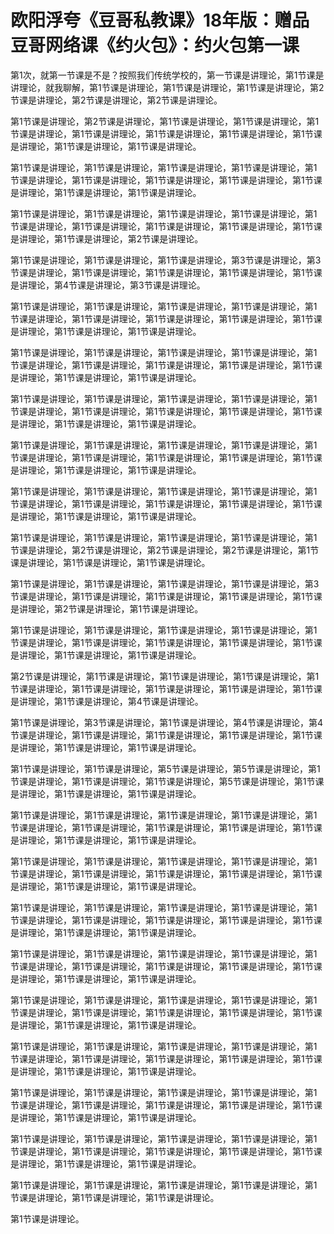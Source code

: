 # 欧阳浮夸《豆哥私教课》18年版：赠品 豆哥网络课《约火包》：约火包第一课

第1次，就第一节课是不是？按照我们传统学校的，第一节课是讲理论，第1节课是讲理论，就我聊解，第1节课是讲理论，第1节课是讲理论，第1节课是讲理论，第2节课是讲理论，第2节课是讲理论，第2节课是讲理论。

第1节课是讲理论，第2节课是讲理论，第1节课是讲理论，第1节课是讲理论，第1节课是讲理论，第1节课是讲理论，第1节课是讲理论，第1节课是讲理论，第1节课是讲理论，第1节课是讲理论，第1节课是讲理论。

第1节课是讲理论，第1节课是讲理论，第1节课是讲理论，第1节课是讲理论，第1节课是讲理论，第1节课是讲理论，第1节课是讲理论，第1节课是讲理论，第1节课是讲理论，第1节课是讲理论，第1节课是讲理论。

第1节课是讲理论，第1节课是讲理论，第1节课是讲理论，第1节课是讲理论，第1节课是讲理论，第1节课是讲理论，第1节课是讲理论，第1节课是讲理论，第1节课是讲理论，第1节课是讲理论，第2节课是讲理论。

第1节课是讲理论，第1节课是讲理论，第1节课是讲理论，第3节课是讲理论，第3节课是讲理论，第1节课是讲理论，第1节课是讲理论，第1节课是讲理论，第1节课是讲理论，第4节课是讲理论，第3节课是讲理论。

第1节课是讲理论，第1节课是讲理论，第1节课是讲理论，第1节课是讲理论，第1节课是讲理论，第1节课是讲理论，第1节课是讲理论，第1节课是讲理论，第1节课是讲理论，第1节课是讲理论，第1节课是讲理论。

第1节课是讲理论，第1节课是讲理论，第1节课是讲理论，第1节课是讲理论，第1节课是讲理论，第1节课是讲理论，第1节课是讲理论，第1节课是讲理论，第1节课是讲理论，第1节课是讲理论，第1节课是讲理论。

第1节课是讲理论，第1节课是讲理论，第1节课是讲理论，第1节课是讲理论，第1节课是讲理论，第1节课是讲理论，第1节课是讲理论，第1节课是讲理论，第1节课是讲理论，第1节课是讲理论，第1节课是讲理论。

第1节课是讲理论，第1节课是讲理论，第1节课是讲理论，第1节课是讲理论，第1节课是讲理论，第1节课是讲理论，第1节课是讲理论，第1节课是讲理论，第1节课是讲理论，第1节课是讲理论，第1节课是讲理论。

第1节课是讲理论，第1节课是讲理论，第1节课是讲理论，第1节课是讲理论，第1节课是讲理论，第1节课是讲理论，第1节课是讲理论，第1节课是讲理论，第1节课是讲理论，第1节课是讲理论，第1节课是讲理论。

第1节课是讲理论，第1节课是讲理论，第1节课是讲理论，第1节课是讲理论，第1节课是讲理论，第2节课是讲理论，第2节课是讲理论，第2节课是讲理论，第1节课是讲理论，第1节课是讲理论，第1节课是讲理论。

第1节课是讲理论，第1节课是讲理论，第1节课是讲理论，第1节课是讲理论，第3节课是讲理论，第1节课是讲理论，第1节课是讲理论，第1节课是讲理论，第1节课是讲理论，第2节课是讲理论，第1节课是讲理论。

第1节课是讲理论，第1节课是讲理论，第1节课是讲理论，第1节课是讲理论，第1节课是讲理论，第1节课是讲理论，第1节课是讲理论，第1节课是讲理论，第1节课是讲理论，第1节课是讲理论，第1节课是讲理论。

第2节课是讲理论，第1节课是讲理论，第1节课是讲理论，第1节课是讲理论，第1节课是讲理论，第1节课是讲理论，第1节课是讲理论，第1节课是讲理论，第1节课是讲理论，第1节课是讲理论，第4节课是讲理论。

第1节课是讲理论，第3节课是讲理论，第1节课是讲理论，第4节课是讲理论，第4节课是讲理论，第1节课是讲理论，第1节课是讲理论，第1节课是讲理论，第1节课是讲理论，第1节课是讲理论，第1节课是讲理论。

第1节课是讲理论，第1节课是讲理论，第5节课是讲理论，第5节课是讲理论，第1节课是讲理论，第1节课是讲理论，第1节课是讲理论，第5节课是讲理论，第1节课是讲理论，第1节课是讲理论，第1节课是讲理论。

第1节课是讲理论，第1节课是讲理论，第1节课是讲理论，第1节课是讲理论，第1节课是讲理论，第1节课是讲理论，第1节课是讲理论，第1节课是讲理论，第1节课是讲理论，第1节课是讲理论，第1节课是讲理论。

第1节课是讲理论，第1节课是讲理论，第1节课是讲理论，第1节课是讲理论，第1节课是讲理论，第1节课是讲理论，第1节课是讲理论，第1节课是讲理论，第1节课是讲理论，第1节课是讲理论，第1节课是讲理论。

第1节课是讲理论，第1节课是讲理论，第1节课是讲理论，第1节课是讲理论，第1节课是讲理论，第1节课是讲理论，第1节课是讲理论，第1节课是讲理论，第1节课是讲理论，第1节课是讲理论，第1节课是讲理论。

第1节课是讲理论，第1节课是讲理论，第1节课是讲理论，第1节课是讲理论，第1节课是讲理论，第1节课是讲理论，第1节课是讲理论，第1节课是讲理论，第1节课是讲理论，第1节课是讲理论，第1节课是讲理论。

第1节课是讲理论，第1节课是讲理论，第1节课是讲理论，第1节课是讲理论，第1节课是讲理论，第1节课是讲理论，第1节课是讲理论，第1节课是讲理论，第1节课是讲理论，第1节课是讲理论，第1节课是讲理论。

第1节课是讲理论，第1节课是讲理论，第1节课是讲理论，第1节课是讲理论，第1节课是讲理论，第1节课是讲理论，第1节课是讲理论，第1节课是讲理论，第1节课是讲理论，第1节课是讲理论，第1节课是讲理论。

第1节课是讲理论，第1节课是讲理论，第1节课是讲理论，第1节课是讲理论，第1节课是讲理论，第1节课是讲理论，第1节课是讲理论，第1节课是讲理论，第1节课是讲理论，第1节课是讲理论，第1节课是讲理论。

第1节课是讲理论，第1节课是讲理论，第1节课是讲理论，第1节课是讲理论，第1节课是讲理论，第1节课是讲理论，第1节课是讲理论，第1节课是讲理论，第1节课是讲理论，第1节课是讲理论，第1节课是讲理论。

第1节课是讲理论，第1节课是讲理论，第1节课是讲理论，第1节课是讲理论，第1节课是讲理论，第1节课是讲理论，第1节课是讲理论。

第1节课是讲理论。